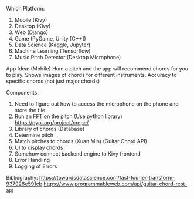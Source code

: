 Which Platform:
1. Mobile (Kivy)
2. Desktop (Kivy)
3. Web (Django)
4. Game (PyGame, Unity [C++])
5. Data Science (Kaggle, Jupyter)
6. Machine Learning (Tensorflow)
7. Music Pitch Detector (Desktop Microphone)

App Idea:
(Mobile)
Hum a pitch and the app will recommend chords for you to play. Shows images of chords for different instruments. Accuracy to specific chords (not just major chords)

Components:
1. Need to figure out how to access the microphone on the phone and store the file
2. Run an FFT on the pitch (Use python library)
https://pypi.org/project/crepe/
3. Library of chords (Database)
4. Determine pitch
5. Match pitches to chords (Xuan Min) (Guitar Chord API)
6. UI to display chords
7. Somehow connect backend engine to Kivy frontend
8. Error Handling
9. Logging of Errors





Bibliography:
https://towardsdatascience.com/fast-fourier-transform-937926e591cb
https://www.programmableweb.com/api/guitar-chord-rest-api



